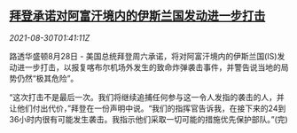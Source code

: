 <!--1630288862000-->
[拜登承诺对阿富汗境内的伊斯兰国发动进一步打击](https://cn.reuters.com/article/biden-afghan-0828-sat-idCNKBS2FV03P)
------

<div><i>2021-08-30T01:41:11Z</i></div><p>路透华盛顿8月28日 - 美国总统拜登周六承诺，将对阿富汗境内的伊斯兰国(IS)发动进一步打击，以报复喀布尔机场外发生的致命炸弹袭击事件，并警告说当地的局势仍然“极其危险”。</p><p>“这次打击不是最后一次。我们将继续追捕任何参与这一令人发指的袭击的人，并让他们付出代价，”拜登在一份声明中说。“我们的指挥官告诉我，在接下来的24到36小时内很有可能发生袭击。我指示他们采取一切可能的措施优先保护部队。”(完)</p>

